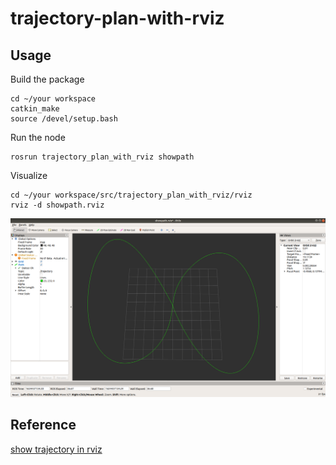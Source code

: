 # trajectory-plan-with-rviz

## Usage
Build the package
```
cd ~/your workspace
catkin_make
source /devel/setup.bash
```

Run the node
```
rosrun trajectory_plan_with_rviz showpath
```

Visualize
```
cd ~/your workspace/src/trajectory_plan_with_rviz/rviz
rviz -d showpath.rviz
```
![](images/traj.png)

## Reference
[show trajectory in rviz](https://blog.csdn.net/ktigerhero3/article/details/70256437)
